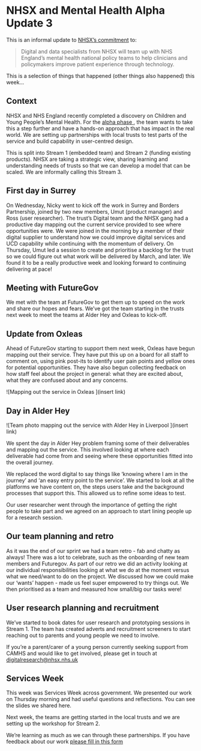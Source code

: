 # NHSX and Mental Health Alpha Update 3

This is an informal update to [NHSX’s commitment](https://www.gov.uk/government/news/nhsx-digital-experts-will-be-part-of-cancer-and-mental-health-teams) to:
> Digital and data specialists from NHSX will team up with NHS England’s mental health national policy teams to help clinicians and policymakers improve patient experience through technology.

This is a selection of things that happened (other things also happened) this week...

## Context

NHSX and NHS England recently completed a discovery on Children and Young People’s Mental Health. For the  [alpha phase ](https://www.gov.uk/service-manual/agile-delivery/how-the-alpha-phase-works), the team wants to take this a step further and have a hands-on approach that has impact in the real world. We are setting up partnerships with local trusts to test parts of the service and build capability in user-centred design. 

This is split into Stream 1 (embedded team) and Stream 2 (funding existing products). NHSX are taking a strategic view, sharing learning and understanding needs of trusts so that we can develop a model that can be scaled. We are informally calling this Stream 3.

## First day in Surrey

On Wednesday, Nicky went to kick off the work in Surrey and Borders Partnership, joined by two new members, Umut (product manager) and Ross (user researcher). The trust’s Digital team and the NHSX gang had a productive day mapping out the current service provided to see where opportunities were. We were joined in the morning by a member of their digital supplier to understand how we could improve digital services and UCD capability while continuing with the momentum of delivery. On Thursday, Umut led a session to create and prioritise a backlog for the trust so we could figure out what work will be delivered by March, and later. We found it to be a really productive week and looking forward to continuing delivering at pace!





## Meeting with FutureGov

We met with the team at FutureGov to get them up to speed on the work and share our hopes and fears. We’ve got the team starting in the trusts next week to meet the teams at Alder Hey and Oxleas to kick-off.


## Update from Oxleas
Ahead of FutureGov starting to support them next week, Oxleas have begun mapping out their service. They have put this up on a board for all staff to comment on, using pink post-its to identify user pain points and yellow ones for potential opportunities. They have also begun collecting feedback on how staff feel about the project in general: what they are excited about, what they are confused about and any concerns. 


![Mapping out the service in Oxleas ](insert link)


## Day in Alder Hey



![Team photo mapping out the service with Alder Hey in Liverpool ](insert link)

We spent the day in Alder Hey problem framing some of their deliverables and mapping out the service. This involved looking at where each deliverable had come from and seeing where these opportunities fitted into the overall journey. 

We replaced the word digital to say things like ‘knowing where I am in the journey’ and ‘an easy entry point to the service’. We started to look at all the platforms we have content on, the steps users take and the background processes that support this. This allowed us to refine some ideas to test.

Our user researcher went through the importance of getting the right people to take part and we agreed on an approach to start lining people up for a research session.


## Our team planning and retro

As it was the end of our sprint we had a team retro - fab and chatty as always! There was a lot to celebrate, such as the onboarding of new team members and Futuregov. As part of our retro we did an activity looking at our individual responsibilities looking at what we do at the moment versus what we need/want to do on the project. We discussed how we could make our ‘wants’ happen - made us feel super empowered to try things out. We then prioritised as a team and measured how small/big our tasks were!






## User research planning and recruitment

We’ve started to book dates for user research and prototyping sessions in Stream 1. The team has created adverts and recruitment screeners to start reaching out to parents and young people we need to involve. 

If you’re a parent/carer of a young person currently seeking support from CAMHS and would like to get involved, please get in touch at digitalresearch@nhsx.nhs.uk


## Services Week

This week was Services Week across government. We presented our work on Thursday morning and had useful questions and reflections. You can see the slides we shared here.

Next week, the teams are getting started in the local trusts and we are setting up the workshop for Stream 2.


We’re learning as much as we can through these partnerships. If you have feedback about our work [please fill in this form](https://forms.gle/Sdbd8eqeUbBZPkrt9)
